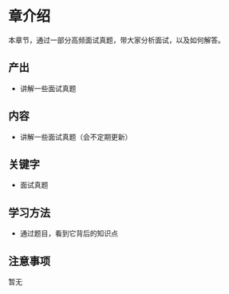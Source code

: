 # 章介绍

本章节，通过一部分高频面试真题，带大家分析面试，以及如何解答。

## 产出

- 讲解一些面试真题

## 内容

- 讲解一些面试真题（会不定期更新）

## 关键字

- 面试真题

## 学习方法

- 通过题目，看到它背后的知识点

## 注意事项

暂无
